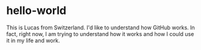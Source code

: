 # hello-world
This is Lucas from Switzerland. I'd like to understand how GitHub works. In fact, right now, I am trying to understand how it works and how I could use it in my life and work.
